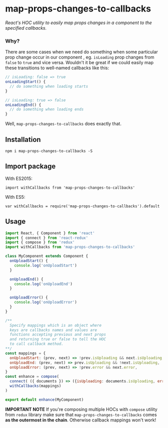 # map-props-changes-to-callbacks

*React's HOC utility to easily map props changes in a component to the specified callbacks.*

### Why?
There are some cases when we need do something when some particular prop change occur in our component
, eg. `isLoading` prop changes from `false` to `true` and vice versa. Wouldn't it be great if we could easily map these transitions to well-named callbacks like this:

```javascript
// isLoading: false => true
onLoadingStart() {
  // do something when loading starts
}

// isLoading: true => false
onLoadingEnd() {
  // do something when loading ends
}
```

Well, `map-props-changes-to-callbacks` does exactly that.

## Installation

`npm i map-props-changes-to-callbacks -S`

## Import package

With ES2015:

`import withCallbacks from 'map-props-changes-to-callbacks'`

With ES5:

`var withCallbacks = require('map-props-changes-to-callbacks').default`

## Usage

```javascript
import React, { Component } from 'react'  
import { connect } from 'react-redux'  
import { compose } from 'redux'  
import withCallbacks from 'map-props-changes-to-callbacks'

class MyComponent extends Component {  
  onUploadStart() {
    console.log('onUploadStart')
  }

  onUploadEnd() {
    console.log('onUploadEnd')
  }

  onUploadError() {
    console.log('onUploadError')
  }
}

/**
  Specify mappings which is an object where
  keys are callbacks names and values are
  functions accepting previous and next props
  and returning true or false to tell the HOC 
  to call callback method.
**/
const mappings = {  
  onUploadStart: (prev, next) => !prev.isUploading && next.isUploading,
  onUploadEnd: (prev, next) => prev.isUploading && !next.isUploading,
  onUploadError: (prev, next) => !prev.error && next.error,
}
const enhance = compose(  
  connect( ({ documents }) => ({isUploading: documents.isUploading, error: documents.error}) ),
  withCallbacks(mappings)
)

export default enhance(MyComponent)  
```

**IMPORTANT NOTE**
If you're composing multiple HOCs with `compose` utility from `redux` library make sure that `map-props-changes-to-callbacks` comes **as the outermost in the chain**. Otherwise callback mappings won't work!

